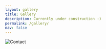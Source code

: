 ```yaml
---
layout: gallery
title: Gallery
description: Currently under construction :)
permalink: /gallery/
nav: false
---
```


<img src="{{ '/assets/img/contact_cropped.jpg' | relative_url }}" 
     alt="Contact" 
     class="img-fluid w-100">

     
